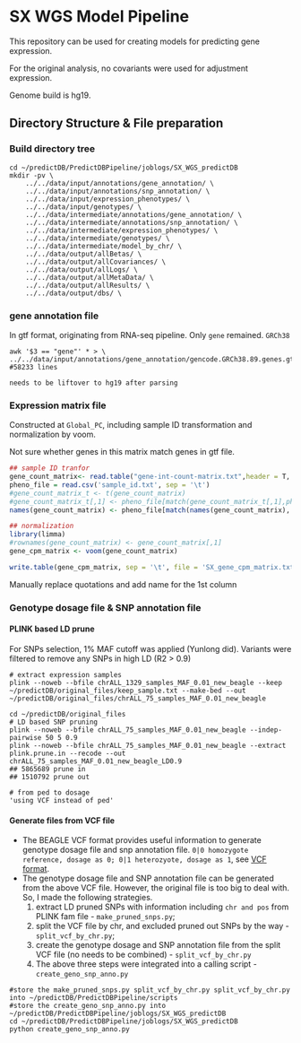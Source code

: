 # SX WGS Model Pipeline

This repository can be used for creating models for predicting gene expression. 

For the original analysis, no covariants were used for adjustment expression.

Genome build is hg19.



## Directory Structure & File preparation

### Build directory tree

```shell
cd ~/predictDB/PredictDBPipeline/joblogs/SX_WGS_predictDB
mkdir -pv \
    ../../data/input/annotations/gene_annotation/ \
    ../../data/input/annotations/snp_annotation/ \
    ../../data/input/expression_phenotypes/ \
    ../../data/input/genotypes/ \
    ../../data/intermediate/annotations/gene_annotation/ \
    ../../data/intermediate/annotations/snp_annotation/ \
    ../../data/intermediate/expression_phenotypes/ \
    ../../data/intermediate/genotypes/ \
    ../../data/intermediate/model_by_chr/ \
    ../../data/output/allBetas/ \
    ../../data/output/allCovariances/ \
    ../../data/output/allLogs/ \
    ../../data/output/allMetaData/ \
    ../../data/output/allResults/ \
    ../../data/output/dbs/ \
```

### gene annotation file

In gtf format, originating from RNA-seq  pipeline. Only `gene` remained. `GRCh38`

```shell
awk '$3 == "gene"' * > \
../../data/input/annotations/gene_annotation/gencode.GRCh38.89.genes.gtf
#58233 lines
```

`needs to be liftover to hg19 after parsing`



### Expression matrix file

Constructed at `Global_PC`, including sample ID transformation and normalization by voom.

Not sure whether genes in this matrix match genes in gtf file.

```R
## sample ID tranfor
gene_count_matrix<- read.table("gene-int-count-matrix.txt",header = T, sep = '\t', row.names = 1)
pheno_file = read.csv('sample_id.txt', sep = '\t')
#gene_count_matrix_t <- t(gene_count_matrix)
#gene_count_matrix_t[,1] <- pheno_file[match(gene_count_matrix_t[,1],pheno_file[,1]),2]
names(gene_count_matrix) <- pheno_file[match(names(gene_count_matrix), pheno_file[,1]),2]

## normalization
library(limma)
#rownames(gene_count_matrix) <- gene_count_matrix[,1]
gene_cpm_matrix <- voom(gene_count_matrix)

write.table(gene_cpm_matrix, sep = '\t', file = 'SX_gene_cpm_matrix.txt')
```

Manually replace quotations and add name for the 1st column



### Genotype dosage file & SNP annotation file

#### PLINK based LD prune

For SNPs selection, 1% MAF cutoff was applied (Yunlong did). Variants were filtered to remove any SNPs in high LD (R2 > 0.9)

```shell
# extract expression samples
plink --noweb --bfile chrALL_1329_samples_MAF_0.01_new_beagle --keep ~/predictDB/original_files/keep_sample.txt --make-bed --out ~/predictDB/original_files/chrALL_75_samples_MAF_0.01_new_beagle

cd ~/predictDB/original_files
# LD based SNP pruning
plink --noweb --bfile chrALL_75_samples_MAF_0.01_new_beagle --indep-pairwise 50 5 0.9
plink --noweb --bfile chrALL_75_samples_MAF_0.01_new_beagle --extract plink.prune.in --recode --out chrALL_75_samples_MAF_0.01_new_beagle_LD0.9
## 5865689 prune in
## 1510792 prune out

# from ped to dosage
'using VCF instead of ped'
```

#### Generate files from VCF file
* The BEAGLE VCF format provides useful information to generate genotype dosage file and snp annotation file. `0|0 homozygote reference, dosage as 0; 0|1 heterozyote, dosage as 1`, see [VCF format](https://faculty.washington.edu/browning/beagle/intro-to-vcf.html).
* The genotype dosage file and SNP annotation file can be generated from the above VCF file. However, the original file is too big to deal with. So, I made the following strategies.
  1. extract LD pruned SNPs with information including `chr and pos` from PLINK fam file - `make_pruned_snps.py`;
  2. split the VCF file by chr, and excluded pruned out SNPs by the way - `split_vcf_by_chr.py`;
  3. create the genotype dosage and SNP annotation file from the split VCF file (no needs to be combined) - `split_vcf_by_chr.py`
  4. The above three steps were integrated into a calling script - `create_geno_snp_anno.py` 

```shell
#store the make_pruned_snps.py split_vcf_by_chr.py split_vcf_by_chr.py into ~/predictDB/PredictDBPipeline/scripts
#store the create_geno_snp_anno.py into ~/predictDB/PredictDBPipeline/joblogs/SX_WGS_predictDB
cd ~/predictDB/PredictDBPipeline/joblogs/SX_WGS_predictDB
python create_geno_snp_anno.py 
```

